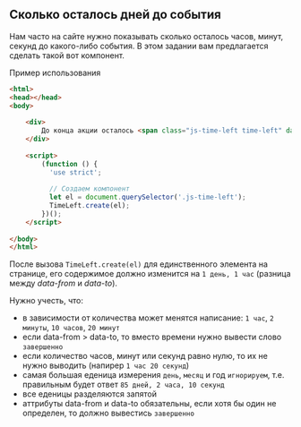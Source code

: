 ## Сколько осталось дней до события

Нам часто на сайте нужно показывать сколько осталось часов, минут, секунд до какого-либо события.
В этом задании вам предлагается сделать такой вот компонент.

Пример использования

```html
<html>
<head></head>
<body>
    
    <div>
        До конца акции осталось <span class="js-time-left time-left" data-from="2018.01.01 00:00:00" data-to="2018.01.02 01:00:00"></span>
    </div>
        
    <script>
        (function () {
          'use strict';
          
          // Создаем компонент
          let el = document.querySelector('.js-time-left');
          TimeLeft.create(el);  
        })();
    </script>
    
</body>
</html>

```

После вызова `TimeLeft.create(el)` для единственного элемента на странице,
его содержимое должно изменится на `1 день, 1 час` (разница между *data-from* и *data-to*).

Нужно учесть, что:
 - в зависимости от количества может менятся написание:  `1 час`, `2 минуты`, `10 часов`, `20 минут`
 - если data-from > data-to, то вместо времени нужно вывести слово `завершенно`
 - если количество часов, минут или секунд равно нулю, то их не нужно выводить (напирер `1 час 20 секунд`)
 - самая большая еденица измерения `день`, `месяц` и год `игнорируем`, т.е. правильным будет ответ `85 дней, 2 часа, 10 секунд`
 - все еденицы разделяются запятой
 - аттрибуты data-from и data-to обязательны, если хотя бы один не определен, то должно вывестись `завершенно`  


